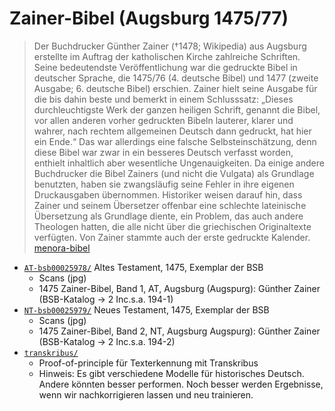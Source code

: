 # Zainer-Bibel (Augsburg 1475/77)

> Der Buchdrucker Günther Zainer (†1478; Wikipedia) aus Augsburg erstellte im Auftrag der katholischen Kirche zahlreiche Schriften. Seine bedeutendste Veröffentlichung war die gedruckte Bibel in deutscher Sprache, die 1475/76 (4. deutsche Bibel) und 1477 (zweite Ausgabe; 6. deutsche Bibel) erschien. Zainer hielt seine Ausgabe für die bis dahin beste und bemerkt in einem Schlusssatz: „Dieses durchleuchtigste Werk der ganzen heiligen Schrift, genannt die Bibel, vor allen anderen vorher gedruckten Bibeln lauterer, klarer und wahrer, nach rechtem allgemeinen Deutsch dann gedruckt, hat hier ein Ende.“ Das war allerdings eine falsche Selbsteinschätzung, denn diese Bibel war zwar in ein besseres Deutsch verfasst worden, enthielt inhaltlich aber wesentliche Ungenauigkeiten. Da einige andere Buchdrucker die Bibel Zainers (und nicht die Vulgata) als Grundlage benutzten, haben sie zwangsläufig seine Fehler in ihre eigenen Druckausgaben übernommen. Historiker weisen darauf hin, dass Zainer und seinem Übersetzer offenbar eine schlechte lateinische Übersetzung als Grundlage diente, ein Problem, das auch andere Theologen hatten, die alle nicht über die griechischen Originaltexte verfügten. Von Zainer stammte auch der erste gedruckte Kalender. [menora-bibel](https://menora-bibel.jimdofree.com/historische-bibeln/deutsch/vorlutherische-bibeln/)

- [`AT-bsb00025978/`](AT-bsb00025978/) Altes Testament, 1475, Exemplar der BSB
	- Scans (jpg) 
	- 1475  Zainer-Bibel, Band 1, AT, Augsburg (Augspurg): Günther Zainer (BSB-Katalog -> 2 Inc.s.a. 194-1)
- [`NT-bsb00025979/`](NT-bsb00025979/) Neues Testament, 1475, Exemplar der BSB
	- Scans (jpg)
	- 1475  Zainer-Bibel, Band 2, NT, Augsburg Augspurg): Günther Zainer (BSB-Katalog -> 2 Inc.s.a. 194-2) 
- [`transkribus/`](transkribus/)
	- Proof-of-principle für Texterkennung mit Transkribus
	- Hinweis: Es gibt verschiedene Modelle für historisches Deutsch. Andere könnten besser performen. Noch besser werden Ergebnisse, wenn wir nachkorrigieren lassen und neu trainieren.